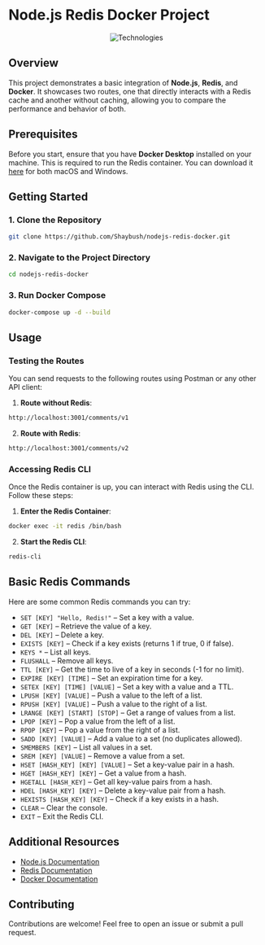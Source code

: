 # Node.js Redis Docker Project

<p align="center">
  <img src="https://skillicons.dev/icons?i=nodejs,redis,docker,javascript,vscode&perline=5" alt="Technologies" />
</p>

## Overview

This project demonstrates a basic integration of **Node.js**, **Redis**, and **Docker**. It showcases two routes, one that directly interacts with a Redis cache and another without caching, allowing you to compare the performance and behavior of both.

## Prerequisites

Before you start, ensure that you have **Docker Desktop** installed on your machine. This is required to run the Redis container. You can download it [here](https://www.docker.com/products/docker-desktop) for both macOS and Windows.

## Getting Started

### 1. Clone the Repository

```sh
git clone https://github.com/Shaybush/nodejs-redis-docker.git
```

### 2. Navigate to the Project Directory

```sh
cd nodejs-redis-docker
```

### 3. Run Docker Compose

```sh
docker-compose up -d --build
```

## Usage

### Testing the Routes

You can send requests to the following routes using Postman or any other API client:

1. **Route without Redis**:

```sh
http://localhost:3001/comments/v1
```

2. **Route with Redis**:

```sh
http://localhost:3001/comments/v2
```

### Accessing Redis CLI

Once the Redis container is up, you can interact with Redis using the CLI. Follow these steps:

1. **Enter the Redis Container**:

```sh
docker exec -it redis /bin/bash
```

2. **Start the Redis CLI**:

```sh
redis-cli
```

## Basic Redis Commands

Here are some common Redis commands you can try:

- `SET [KEY] "Hello, Redis!"` – Set a key with a value.
- `GET [KEY]` – Retrieve the value of a key.
- `DEL [KEY]` – Delete a key.
- `EXISTS [KEY]` – Check if a key exists (returns 1 if true, 0 if false).
- `KEYS *` – List all keys.
- `FLUSHALL` – Remove all keys.
- `TTL [KEY]` – Get the time to live of a key in seconds (-1 for no limit).
- `EXPIRE [KEY] [TIME]` – Set an expiration time for a key.
- `SETEX [KEY] [TIME] [VALUE]` – Set a key with a value and a TTL.
- `LPUSH [KEY] [VALUE]` – Push a value to the left of a list.
- `RPUSH [KEY] [VALUE]` – Push a value to the right of a list.
- `LRANGE [KEY] [START] [STOP]` – Get a range of values from a list.
- `LPOP [KEY]` – Pop a value from the left of a list.
- `RPOP [KEY]` – Pop a value from the right of a list.
- `SADD [KEY] [VALUE]` – Add a value to a set (no duplicates allowed).
- `SMEMBERS [KEY]` – List all values in a set.
- `SREM [KEY] [VALUE]` – Remove a value from a set.
- `HSET [HASH_KEY] [KEY] [VALUE]` – Set a key-value pair in a hash.
- `HGET [HASH_KEY] [KEY]` – Get a value from a hash.
- `HGETALL [HASH_KEY]` – Get all key-value pairs from a hash.
- `HDEL [HASH_KEY] [KEY]` – Delete a key-value pair from a hash.
- `HEXISTS [HASH_KEY] [KEY]` – Check if a key exists in a hash.
- `CLEAR` – Clear the console.
- `EXIT` – Exit the Redis CLI.

## Additional Resources

- [Node.js Documentation](https://nodejs.org/en/docs/)
- [Redis Documentation](https://redis.io/documentation)
- [Docker Documentation](https://docs.docker.com/)

## Contributing

Contributions are welcome! Feel free to open an issue or submit a pull request.
